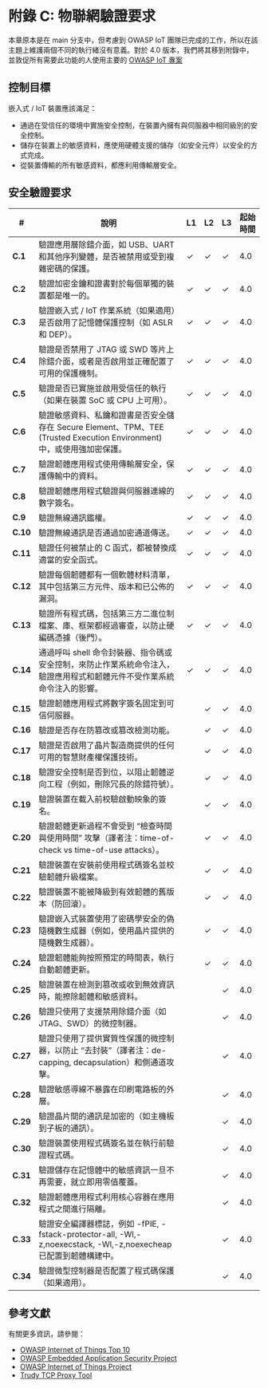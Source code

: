 # 附錄 C: 物聯網驗證要求

本章原本是在 main 分支中，但考慮到 OWASP IoT 團隊已完成的工作，所以在該主題上維護兩個不同的執行緒沒有意義。對於 4.0 版本，我們將其移到附錄中，並敦促所有需要此功能的人使用主要的 [OWASP IoT 專案](https://owasp.org/www-project-internet-of-things/)

## 控制目標

嵌入式 / IoT 裝置應該滿足：

* 通過在受信任的環境中實施安全控制，在裝置內擁有與伺服器中相同級別的安全控制。
* 儲存在裝置上的敏感資料，應使用硬體支援的儲存（如安全元件）以安全的方式完成。
* 從裝置傳輸的所有敏感資料，都應利用傳輸層安全。

## 安全驗證要求

| # | 說明 | L1 | L2 | L3 | 起始時間 |
| --- | --- | --- | --- | -- | -- |
| **C.1** | 驗證應用層除錯介面，如 USB、UART 和其他序列變體，是否被禁用或受到複雜密碼的保護。 | ✓ | ✓ | ✓ | 4.0 |
| **C.2** | 驗證加密金鑰和證書對於每個單獨的裝置都是唯一的。 | ✓ | ✓ | ✓ | 4.0 |
| **C.3** | 驗證嵌入式 / IoT 作業系統（如果適用）是否啟用了記憶體保護控制（如 ASLR 和 DEP）。 | ✓ | ✓ | ✓ | 4.0 |
| **C.4** | 驗證是否禁用了 JTAG 或 SWD 等片上除錯介面，或者是否啟用並正確配置了可用的保護機制。 | ✓ | ✓ | ✓ | 4.0 |
| **C.5** | 驗證是否已實施並啟用受信任的執行（如果在裝置 SoC 或 CPU 上可用）。 | ✓ | ✓ | ✓ | 4.0 |
| **C.6** | 驗證敏感資料、私鑰和證書是否安全儲存在 Secure Element、TPM、TEE (Trusted Execution Environment) 中，或使用強加密保護。 | ✓ | ✓ | ✓ | 4.0 |
| **C.7** | 驗證韌體應用程式使用傳輸層安全，保護傳輸中的資料。 | ✓ | ✓ | ✓ | 4.0 |
| **C.8** | 驗證韌體應用程式驗證與伺服器連線的數字簽名。 | ✓ | ✓ | ✓ | 4.0 |
| **C.9** | 驗證無線通訊鑑權。 | ✓ | ✓ | ✓ | 4.0 |
| **C.10** | 驗證無線通訊是否通過加密通道傳送。 | ✓ | ✓ | ✓ | 4.0 |
| **C.11** | 驗證任何被禁止的 C 函式，都被替換成適當的安全函式。 | ✓ | ✓ | ✓ | 4.0 |
| **C.12** | 驗證每個韌體都有一個軟體材料清單，其中包括第三方元件、版本和已公佈的漏洞。 | ✓ | ✓ | ✓ | 4.0 |
| **C.13** | 驗證所有程式碼，包括第三方二進位制檔案、庫、框架都經過審查，以防止硬編碼憑據（後門）。 | ✓ | ✓ | ✓ | 4.0 |
| **C.14** | 通過呼叫 shell 命令封裝器、指令碼或安全控制，來防止作業系統命令注入，驗證應用程式和韌體元件不受作業系統命令注入的影響。 | ✓ | ✓ | ✓ | 4.0 |
| **C.15** | 驗證韌體應用程式將數字簽名固定到可信伺服器。 |  | ✓ | ✓ | 4.0 |
| **C.16** | 驗證是否存在防篡改或篡改檢測功能。 |  | ✓ | ✓ | 4.0 |
| **C.17** | 驗證是否啟用了晶片製造商提供的任何可用的智慧財產權保護技術。 |  | ✓ | ✓ | 4.0 |
| **C.18** | 驗證安全控制是否到位，以阻止韌體逆向工程（例如，刪除冗長的除錯符號）。 |  | ✓ | ✓ | 4.0 |
| **C.19** | 驗證裝置在載入前校驗啟動映象的簽名。 |  | ✓ | ✓ | 4.0 |
| **C.20** | 驗證韌體更新過程不會受到 “檢查時間與使用時間” 攻擊（譯者注：time-of-check vs time-of-use attacks）。 |  | ✓ | ✓ | 4.0 |
| **C.21** | 驗證裝置在安裝前使用程式碼簽名並校驗韌體升級檔案。 |  | ✓ | ✓ | 4.0 |
| **C.22** | 驗證裝置不能被降級到有效韌體的舊版本（防回滾）。 |  | ✓ | ✓ | 4.0 |
| **C.23** | 驗證嵌入式裝置使用了密碼學安全的偽隨機數生成器（例如，使用晶片提供的隨機數生成器）。 |  | ✓ | ✓ | 4.0 |
| **C.24** | 驗證韌體能夠按照預定的時間表，執行自動韌體更新。 |  | ✓ | ✓ | 4.0 |
| **C.25** | 驗證裝置在檢測到篡改或收到無效資訊時，能擦除韌體和敏感資料。 |  |  | ✓ | 4.0 |
| **C.26** | 驗證只使用了支援禁用除錯介面（如 JTAG、SWD）的微控制器。 |  |  | ✓ | 4.0 |
| **C.27** | 驗證只使用了提供實質性保護的微控制器，以防止 “去封裝”（譯者注：de-capping, decapsulation）和側通道攻擊。 |  |  | ✓ | 4.0 |
| **C.28** | 驗證敏感導線不暴露在印刷電路板的外層。 |  |  | ✓ | 4.0 |
| **C.29** | 驗證晶片間的通訊是加密的（如主機板到子板的通訊）。 |  |  | ✓ | 4.0 |
| **C.30** | 驗證裝置使用程式碼簽名並在執行前驗證程式碼。 |  |  | ✓ | 4.0 |
| **C.31** | 驗證儲存在記憶體中的敏感資訊一旦不再需要，就立即用零值覆蓋。 |  |  | ✓ | 4.0 |
| **C.32** | 驗證韌體應用程式利用核心容器在應用程式之間進行隔離。 |  |  | ✓ | 4.0 |
| **C.33** | 驗證安全編譯器標誌，例如 -fPIE, -fstack-protector-all, -Wl,-z,noexecstack, -Wl,-z,noexecheap 已配置到韌體構建中。 |  |  | ✓ | 4.0 |
| **C.34** | 驗證微型控制器是否配置了程式碼保護（如果適用）。 |  |  | ✓ | 4.0 |

## 參考文獻

有關更多資訊，請參閱：

* [OWASP Internet of Things Top 10](https://owasp.org/www-pdf-archive/OWASP-IoT-Top-10-2018-final.pdf)
* [OWASP Embedded Application Security Project](https://owasp.org/www-project-embedded-application-security/)
* [OWASP Internet of Things Project](https://owasp.org/www-project-internet-of-things/)
* [Trudy TCP Proxy Tool](https://github.com/praetorian-inc/trudy)